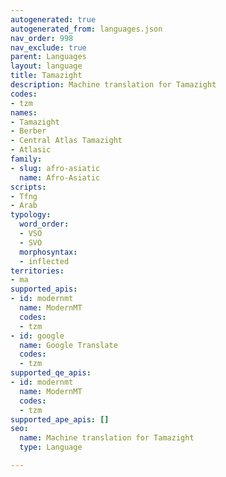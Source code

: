 ```yaml
---
autogenerated: true
autogenerated_from: languages.json
nav_order: 998
nav_exclude: true
parent: Languages
layout: language
title: Tamazight
description: Machine translation for Tamazight
codes:
- tzm
names:
- Tamazight
- Berber
- Central Atlas Tamazight
- Atlasic
family:
- slug: afro-asiatic
  name: Afro-Asiatic
scripts:
- Tfng
- Arab
typology:
  word_order:
  - VSO
  - SVO
  morphosyntax:
  - inflected
territories:
- ma
supported_apis:
- id: modernmt
  name: ModernMT
  codes:
  - tzm
- id: google
  name: Google Translate
  codes:
  - tzm
supported_qe_apis:
- id: modernmt
  name: ModernMT
  codes:
  - tzm
supported_ape_apis: []
seo:
  name: Machine translation for Tamazight
  type: Language

---
```


